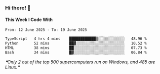 ### Hi there! 👋

#### This Week I Code With
<!--START_SECTION:waka-->

```txt
From: 12 June 2025 - To: 19 June 2025

TypeScript   4 hrs 4 mins    ████████████▒░░░░░░░░░░░░   48.96 %
Python       52 mins         ██▓░░░░░░░░░░░░░░░░░░░░░░   10.52 %
HTML         38 mins         ██░░░░░░░░░░░░░░░░░░░░░░░   07.73 %
Bash         34 mins         █▓░░░░░░░░░░░░░░░░░░░░░░░   06.84 %
```

<!--END_SECTION:waka-->

<!--STARTS_HERE_QUOTE_README-->
<i>❝Only 2 out of the top 500 supercomputers run on Windows, and 485 are Linux.❞</i>
<!--ENDS_HERE_QUOTE_README-->
